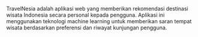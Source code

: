 TravelNesia adalah aplikasi web yang memberikan rekomendasi destinasi wisata Indonesia secara personal kepada pengguna. Aplikasi ini menggunakan teknologi machine learning untuk memberikan saran tempat wisata berdasarkan preferensi dan riwayat kunjungan pengguna.
